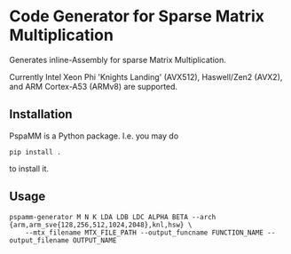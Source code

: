 # Code Generator for Sparse Matrix Multiplication
Generates inline-Assembly for sparse Matrix Multiplication.

Currently Intel Xeon Phi 'Knights Landing' (AVX512), Haswell/Zen2 (AVX2), and ARM Cortex-A53 (ARMv8) are supported.

## Installation

PspaMM is a Python package. I.e. you may do

```
pip install .
```

to install it.

## Usage 

```
pspamm-generator M N K LDA LDB LDC ALPHA BETA --arch {arm,arm_sve{128,256,512,1024,2048},knl,hsw} \
    --mtx_filename MTX_FILE_PATH --output_funcname FUNCTION_NAME --output_filename OUTPUT_NAME

```
